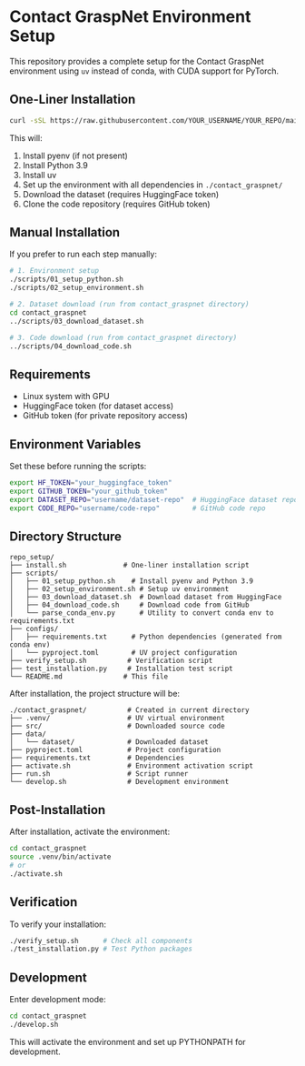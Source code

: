 # Contact GraspNet Environment Setup

This repository provides a complete setup for the Contact GraspNet environment using `uv` instead of conda, with CUDA support for PyTorch.

## One-Liner Installation

```bash
curl -sSL https://raw.githubusercontent.com/YOUR_USERNAME/YOUR_REPO/main/install.sh | bash
```

This will:
1. Install pyenv (if not present)
2. Install Python 3.9
3. Install uv
4. Set up the environment with all dependencies in `./contact_graspnet/`
5. Download the dataset (requires HuggingFace token)
6. Clone the code repository (requires GitHub token)

## Manual Installation

If you prefer to run each step manually:

```bash
# 1. Environment setup
./scripts/01_setup_python.sh
./scripts/02_setup_environment.sh

# 2. Dataset download (run from contact_graspnet directory)
cd contact_graspnet
../scripts/03_download_dataset.sh

# 3. Code download (run from contact_graspnet directory)
../scripts/04_download_code.sh
```

## Requirements

- Linux system with GPU
- HuggingFace token (for dataset access)
- GitHub token (for private repository access)

## Environment Variables

Set these before running the scripts:

```bash
export HF_TOKEN="your_huggingface_token"
export GITHUB_TOKEN="your_github_token"
export DATASET_REPO="username/dataset-repo"  # HuggingFace dataset repo
export CODE_REPO="username/code-repo"        # GitHub code repo
```

## Directory Structure

```
repo_setup/
├── install.sh              # One-liner installation script
├── scripts/
│   ├── 01_setup_python.sh    # Install pyenv and Python 3.9
│   ├── 02_setup_environment.sh # Setup uv environment
│   ├── 03_download_dataset.sh  # Download dataset from HuggingFace
│   ├── 04_download_code.sh     # Download code from GitHub
│   └── parse_conda_env.py      # Utility to convert conda env to requirements.txt
├── configs/
│   ├── requirements.txt      # Python dependencies (generated from conda env)
│   └── pyproject.toml        # UV project configuration
├── verify_setup.sh          # Verification script
├── test_installation.py     # Installation test script
└── README.md               # This file
```

After installation, the project structure will be:

```
./contact_graspnet/          # Created in current directory
├── .venv/                   # UV virtual environment
├── src/                     # Downloaded source code
├── data/
│   └── dataset/             # Downloaded dataset
├── pyproject.toml           # Project configuration
├── requirements.txt         # Dependencies
├── activate.sh              # Environment activation script
├── run.sh                   # Script runner
└── develop.sh               # Development environment
```

## Post-Installation

After installation, activate the environment:

```bash
cd contact_graspnet
source .venv/bin/activate
# or
./activate.sh
```

## Verification

To verify your installation:

```bash
./verify_setup.sh      # Check all components
./test_installation.py # Test Python packages
```

## Development

Enter development mode:

```bash
cd contact_graspnet
./develop.sh
```

This will activate the environment and set up PYTHONPATH for development. 